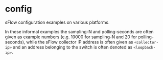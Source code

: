 # config

sFlow configuration examples on various platforms.

In these informal examples the sampling-N and polling-seconds are often given as example numbers (e.g. 10000 for sampling-N and 20 for polling-seconds), while the sFlow collector IP address is often given as ```<collector-ip>``` and an address belonging to the switch is often denoted as ```<loopback-ip>```.
